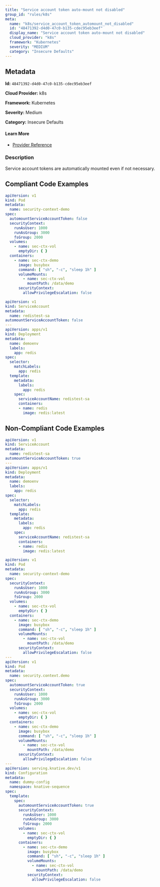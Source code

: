 ```yaml
---
title: "Service account token auto-mount not disabled"
group_id: "rules/k8s"
meta:
  name: "k8s/service_account_token_automount_not_disabled"
  id: "48471392-d4d0-47c0-b135-cdec95eb3eef"
  display_name: "Service account token auto-mount not disabled"
  cloud_provider: "k8s"
  framework: "Kubernetes"
  severity: "MEDIUM"
  category: "Insecure Defaults"
---
```

## Metadata

**Id:** `48471392-d4d0-47c0-b135-cdec95eb3eef`

**Cloud Provider:** k8s

**Framework:** Kubernetes

**Severity:** Medium

**Category:** Insecure Defaults

#### Learn More

 - [Provider Reference](https://kubernetes.io/docs/tasks/configure-pod-container/configure-service-account/#use-the-default-service-account-to-access-the-api-server)

### Description

 Service account tokens are automatically mounted even if not necessary.


## Compliant Code Examples
```yaml
apiVersion: v1
kind: Pod
metadata:
  name: security-context-demo
spec:
  automountServiceAccountToken: false
  securityContext:
    runAsUser: 1000
    runAsGroup: 3000
    fsGroup: 2000
  volumes:
    - name: sec-ctx-vol
      emptyDir: { }
  containers:
    - name: sec-ctx-demo
      image: busybox
      command: [ "sh", "-c", "sleep 1h" ]
      volumeMounts:
        - name: sec-ctx-vol
          mountPath: /data/demo
      securityContext:
        allowPrivilegeEscalation: false
```

```yaml
apiVersion: v1
kind: ServiceAccount
metadata:
  name: redistest-sa
automountServiceAccountToken: false
---
apiVersion: apps/v1
kind: Deployment
metadata:
  name: demoenv
  labels:
    app: redis
spec:
  selector:
    matchLabels:
      app: redis
  template:
    metadata:      
      labels:
        app: redis
    spec:
      serviceAccountName: redistest-sa
      containers:
      - name: redis
        image: redis:latest

```
## Non-Compliant Code Examples
```yaml
apiVersion: v1
kind: ServiceAccount
metadata:
  name: redistest-sa
automountServiceAccountToken: true
---
apiVersion: apps/v1
kind: Deployment
metadata:
  name: demoenv
  labels:
    app: redis
spec:
  selector:
    matchLabels:
      app: redis
  template:
    metadata:      
      labels:
        app: redis
    spec:
      serviceAccountName: redistest-sa
      containers:
      - name: redis
        image: redis:latest
```

```yaml
apiVersion: v1
kind: Pod
metadata:
  name: security-context-demo
spec:
  securityContext:
    runAsUser: 1000
    runAsGroup: 3000
    fsGroup: 2000
  volumes:
    - name: sec-ctx-vol
      emptyDir: { }
  containers:
    - name: sec-ctx-demo
      image: busybox
      command: [ "sh", "-c", "sleep 1h" ]
      volumeMounts:
        - name: sec-ctx-vol
          mountPath: /data/demo
      securityContext:
        allowPrivilegeEscalation: false
---
apiVersion: v1
kind: Pod
metadata:
  name: security.context.demo
spec:
  automountServiceAccountToken: true
  securityContext:
    runAsUser: 1000
    runAsGroup: 3000
    fsGroup: 2000
  volumes:
    - name: sec-ctx-vol
      emptyDir: { }
  containers:
    - name: sec-ctx-demo
      image: busybox
      command: [ "sh", "-c", "sleep 1h" ]
      volumeMounts:
        - name: sec-ctx-vol
          mountPath: /data/demo
      securityContext:
        allowPrivilegeEscalation: false
---
apiVersion: serving.knative.dev/v1
kind: Configuration
metadata:
  name: dummy-config
  namespace: knative-sequence
spec:
  template:
    spec:
      automountServiceAccountToken: true
      securityContext:
        runAsUser: 1000
        runAsGroup: 3000
        fsGroup: 2000
      volumes:
        - name: sec-ctx-vol
          emptyDir: { }
      containers:
        - name: sec-ctx-demo
          image: busybox
          command: [ "sh", "-c", "sleep 1h" ]
          volumeMounts:
            - name: sec-ctx-vol
              mountPath: /data/demo
          securityContext:
            allowPrivilegeEscalation: false        

```